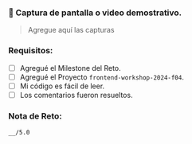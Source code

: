 ### 📸 Captura de pantalla o video demostrativo.

> Agregue aquí las capturas

### Requisitos:

- [ ] Agregué el Milestone del Reto.
- [ ] Agregué el Proyecto `frontend-workshop-2024-f04`.
- [ ] Mi código es fácil de leer.
- [ ] Los comentarios fueron resueltos.

### Nota de Reto:

`__/5.0`
